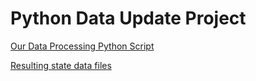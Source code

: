 # Python Data Update Project 

[Our Data Processing Python Script](https://github.com/modelearth/community-data/blob/master/process/python/us_econ.ipynb)  

[Resulting state data files](https://github.com/modelearth/community-data/tree/master/us/state)  


